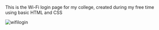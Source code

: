 
This is the Wi-Fi login page for my college, created during my free time using basic HTML and CSS

![wifilogin](https://github.com/subikshashrini/WifiloginofmyCollege/assets/139609014/9a778ceb-309f-42fa-813d-e8808ae93b43)
